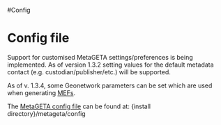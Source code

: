 #Config

# Config file #
Support for customised MetaGETA settings/preferences is being implemented. As of version 1.3.2 setting values for the default metadata contact (e.g. custodian/publisher/etc.) will be supported.

As of v. 1.3.4, some Geonetwork parameters can be set which are used when generating [MEFs](http://geonetwork-opensource.org/manuals/trunk/developer/mef/index.html).

The [MetaGETA config file](http://code.google.com/p/metageta/source/browse/trunk/config/config.xml) can be found at: {install directory}/metageta/config
